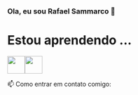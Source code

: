 ### Ola, eu sou Rafael Sammarco 👋

# Estou aprendendo ...
<img src="https://cdn.jsdelivr.net/gh/devicons/devicon/icons/git/git-original.svg"  width="40" height="40" /><img src="https://cdn.jsdelivr.net/gh/devicons/devicon/icons/github/github-original-wordmark.svg" width="40" height="40" />



 📫 Como entrar em contato comigo:


